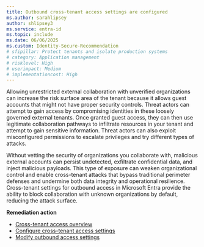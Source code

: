 ```yaml
---
title: Outbound cross-tenant access settings are configured 
ms.author: sarahlipsey
author: shlipsey3
ms.service: entra-id
ms.topic: include
ms.date: 06/06/2025
ms.custom: Identity-Secure-Recommendation
# sfipillar: Protect tenants and isolate production systems
# category: Application management
# risklevel: High
# userimpact: Medium
# implementationcost: High
---
```

Allowing unrestricted external collaboration with unverified organizations can increase the risk surface area of the tenant because it allows guest accounts that might not have proper security controls. Threat actors can attempt to gain access by compromising identities in these loosely governed external tenants. Once granted guest access, they can then use legitimate collaboration pathways to infiltrate resources in your tenant and attempt to gain sensitive information. Threat actors can also exploit misconfigured permissions to escalate privileges and try different types of attacks.

Without vetting the security of organizations you collaborate with, malicious external accounts can persist undetected, exfiltrate confidential data, and inject malicious payloads. This type of exposure can weaken organizational control and enable cross-tenant attacks that bypass traditional perimeter defenses and undermine both data integrity and operational resilience. Cross-tenant settings for outbound access in Microsoft Entra provide the ability to block collaboration with unknown organizations by default, reducing the attack surface.

**Remediation action**

- [Cross-tenant access overview](../../external-id/cross-tenant-access-overview.md)
- [Configure cross-tenant access settings](../../external-id/cross-tenant-access-settings-b2b-collaboration.yml#configure-default-settings)
- [Modify outbound access settings](../../external-id/cross-tenant-access-settings-b2b-collaboration.yml)